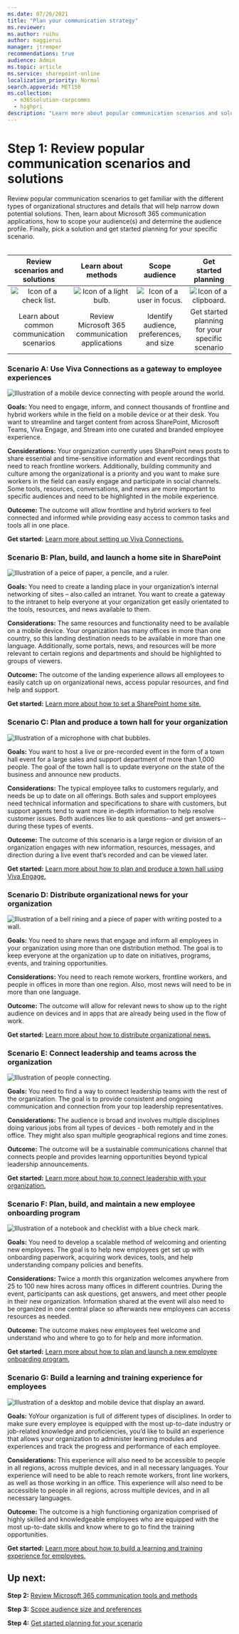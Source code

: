 ```yaml
---
ms.date: 07/26/2021
title: "Plan your communication strategy"
ms.reviewer: 
ms.author: ruihu
author: maggierui
manager: jtremper
recommendations: true
audience: Admin
ms.topic: article
ms.service: sharepoint-online
localization_priority: Normal
search.appverid: MET150
ms.collection: 
  - m365solution-corpcomms
  - highpri
description: "Learn more about popular communication scenarios and solutions"
---
```


# Step 1: Review popular communication scenarios and solutions

Review popular communication scenarios to get familiar with the different types of organizational structures and details that will help narrow down potential solutions. Then, learn about Microsoft 365 communication applications, how to scope your audience(s) and determine the audience profile. Finally, pick a solution and get started planning for your specific scenario.
<br>
<br>


| Review scenarios and solutions    | Learn about methods |Scope audience   |Get started planning   |
| :------------------: | :------------------: |:---------------:|:---------------:|
| ![Icon of a check list.](media/task-check.png)  |   ![Icon of a light bulb.](media/bulb-blue.png) |   ![Icon of a user in focus.](media/icon-plan-personalize.png) | ![Icon of a clipboard.](media/icon-plan-plan.png) |
| Learn about common communication scenarios|Review Microsoft 365 communication applications   | Identify audience, preferences, and size  |Get started planning for your specific scenario   |


### Scenario A: Use Viva Connections as a gateway to employee experiences


![Illustration of a mobile device connecting with people around the world.](media/cc-viva-connections.png)

**Goals:** You need to engage, inform, and connect thousands of frontline and hybrid workers while in the field on a mobile device or at their desk. You want to streamline and target content from across SharePoint, Microsoft Teams, Viva Engage, and Stream into one curated and branded employee experience. 
<br>

**Considerations:** Your organization currently uses SharePoint news posts to share essential and time-sensitive information and event recordings that need to reach frontline workers. Additionally, building community and culture among the organizational is a priority and you want to make sure workers in the field can easily engage and participate in social channels. Some tools, resources, conversations, and news are more important to specific audiences and need to be highlighted in the mobile experience. 
<br>

**Outcome:** The outcome will allow frontline and hybrid workers to feel connected and informed while providing easy access to common tasks and tools all in one place. 

**Get started:** [Learn more about setting up Viva Connections.](guide-to-setting-up-viva-connections.md)


### Scenario B: Plan, build, and launch a home site in SharePoint

![Illustration of a peice of paper, a pencile, and a ruler.](media/cc-home-site.png)

**Goals:** You need to create a landing place in your organization’s internal networking of sites – also called an intranet. You want to create a gateway to the intranet to help everyone at your organization get easily orientated to the tools, resources, and news available to them. 
<br>

**Considerations:** The same resources and functionality need to be available on a mobile device. Your organization has many offices in more than one country, so this landing destination needs to be available in more than one language. Additionally, some portals, news, and resources will be more relevant to certain regions and departments and should be highlighted to groups of viewers. 
<br>

**Outcome:** The outcome of the landing experience allows all employees to easily catch up on organizational news, access popular resources, and find help and support.

**Get started:** [Learn more about how to set a SharePoint home site.](home-site-plan.md)


### Scenario C: Plan and produce a town hall for your organization

![Illustration of a microphone with chat bubbles.](media/cc-town-hall.png)

**Goals:** You want to host a live or pre-recorded event in the form of a town hall event for a large sales and support department of more than 1,000 people. The goal of the town hall is to update everyone on the state of the business and announce new products. 
<br>

**Considerations:** The typical employee talks to customers regularly, and needs be up to date on all offerings. Both sales and support employees need technical information and specifications to share with customers, but support agents tend to want more in-depth information to help resolve customer issues. Both audiences like to ask questions--and get answers--during these types of events. 
<br>

**Outcome:** The outcome of this scenario is a large region or division of an organization engages with new information, resources, messages, and direction during a live event that’s recorded and can be viewed later.

**Get started:** [Learn more about how to plan and produce a town hall using Viva Engage.](hold-town-hall-using-viva-engage.md)



### Scenario D: Distribute organizational news for your organization

![Illustration of a bell rining and a piece of paper with writing posted to a wall.](media/cc-news.png)

**Goals:** You need to share news that engage and inform all employees in your organization using more than one distribution method. The goal is to keep everyone at the organization up to date on initiatives, programs, events, and training opportunities. 
<br>

**Considerations:** You need to reach remote workers, frontline workers, and people in offices in more than one region. Also, most news will need to be in more than one language. 
<br>

**Outcome:** The outcome will allow for relevant news to show up to the right audience on devices and in apps that are already being used in the flow of work.

**Get started:** [Learn more about how to distribute organizational news.](distribute-corporate-news-to-your-organization.md)



### Scenario E: Connect leadership and teams across the organization

![Illustration of people connecting.](media/cc-leadership-connection.png)

**Goals:** You need to find a way to connect leadership teams with the rest of the organization. The goal is to provide consistent and ongoing communication and connection from your top leadership representatives. 
<br>

**Considerations:** The audience is broad and involves multiple disciplines doing various jobs from all types of devices - both remotely and in the office. They might also span multiple geographical regions and time zones. 
<br>

**Outcome:** The outcome will be a sustainable communications channel that connects people and provides learning opportunities beyond typical leadership announcements.

**Get started:** [Learn more about how to connect leadership with your organization.](leadership-connection.md)



### Scenario F: Plan, build, and maintain a new employee onboarding program

![Illustration of a notebook and checklist with a blue check mark.](media/cc-neo.png)

**Goals:** You need to develop a scalable method of welcoming and orienting new employees. The goal is to help new employees get set up with onboarding paperwork, acquiring work devices, tools, and help understanding company policies and benefits. 
<br>

**Considerations:** Twice a month this organization welcomes anywhere from 25 to 100 new hires across many offices in different countries. During the event, participants can ask questions, get answers, and meet other people in their new organization. Information shared at the event will also need to be organized in one central place so afterwards new employees can access resources as needed. 
<br>

**Outcome:** The outcome makes new employees feel welcome and understand who and where to go to for help and more information.

**Get started:** [Learn more about how to plan and launch a new employee onboarding program.](onboard-employees.md)


### Scenario G: Build a learning and training experience for employees

![Illustration of a desktop and mobile device that display an award.](media/cc-training.png)

**Goals:** YoYour organization is full of different types of disciplines. In order to make sure every employee is equipped with the most up-to-date industry or job-related knowledge and proficiencies, you’d like to build an experience that allows your organization to administer learning modules and experiences and track the progress and performance of each employee.
<br>

**Considerations:** This experience will also need to be accessible to people in all regions, across multiple devices, and in all necessary languages. Your experience will need to be able to reach remote workers, front line workers, as well as those working in an office. This experience will also need to be accessible to people in all regions, across multiple devices, and in all necessary languages.
<br>

**Outcome:** The outcome is a high functioning organization comprised of highly skilled and knowledgeable employees who are equipped with the most up-to-date skills and know where to go to find the training opportunities.

**Get started:** [Learn more about how to build a learning and training experience for employees.](build-learning-and-training-experiences-for-employees.md)


## Up next:

**Step 2:** [Review Microsoft 365 communication tools and methods](review-communication-apps.md)
<br>

**Step 3:** [Scope audience size and preferences](audience-profile.md)
<br>

**Step 4:** [Get started planning for your scenario](choose-communication-method.md)


<br>
<br>

